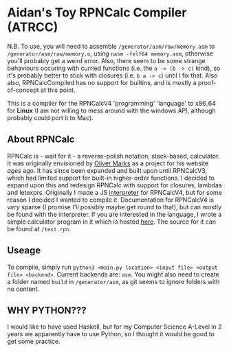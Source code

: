 # Aidan's Toy RPNCalc Compiler (ATRCC)
N.B. To use, you will need to assemble `/generator/asm/raw/memory.asm` to `/generator/asm/raw/memory.o`, using `nasm -felf64 memory.asm`, otherwise you'll probably get a weird error. Also, there seem to be some strange behaviours occuring with curried functions (i.e. the `a -> (b -> c)` kind), so it's probably better to stick with closures (i.e. `b a -> c`) until I fix that. Also also, RPNCalcCompiled has no support for builtins, and is mostly a proof-of-concept at this point.

This is a compiler for the RPNCalcV4 'programming' 'language' to x86_64 for **Linux** (I am not willing to mess around with the windows API, although probably could port it to Mac).

## About RPNCalc
RPNCalc is - wait for it - a reverse-polish notation, stack-based, calculator. It was originally envisioned by [Oliver Marks](https://osmarks.tk/) as a project for his website *ages* ago. It has since been expanded and built upon until RPNCalcV3, which had limited support for built-in higher-order functions. I decided to expand upon this and redesign RPNCalc with support for closures, lambdas and letexprs. Originally I made a JS [interpreter](https://rpn.aidanpe.duckdns.org) for RPNCalcV4, but for some reason I decided I wanted to compile it. Documentation for RPNCalcV4 is *very* sparse (I promise I'll possibly maybe get round to that), but can mostly be found with the interpreter. If you are interested in the language, I wrote a simple calculator program in it which is hosted [here](https://meta.rpn.aidanpe.duckdns.org). The source for it can be found at `/test.rpn`.

## Useage
To compile, simply run `python3 <main.py location> <input file> <output file> <backend>`. Current backends are: `asm`. You might also need to create a folder named `build` in `/generator/asm`, as git seems to ignore folders with no content.

## WHY PYTHON???
I would like to have used Haskell, but for my Computer Science A-Level in 2 years we apparently have to use Python, so I thought it would be good to get some practice.